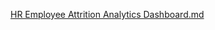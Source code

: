 [HR Employee Attrition Analytics Dashboard.md](https://github.com/user-attachments/files/17272410/HR.Employee.Attrition.Analytics.Dashboard.md)
